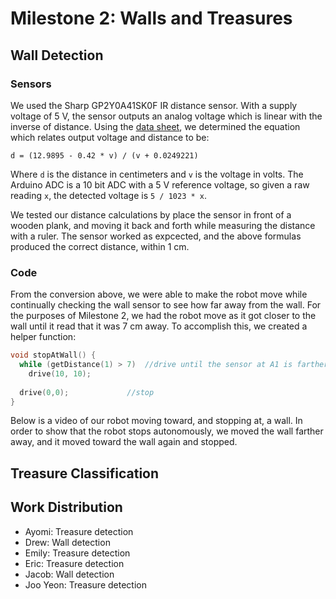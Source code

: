 # Milestone 2: Walls and Treasures

## Wall Detection

### Sensors
We used the Sharp GP2Y0A41SK0F IR distance sensor. With a supply voltage of 5 V, the sensor outputs an analog voltage which is linear with the inverse of distance. Using the [data sheet](https://www.pololu.com/file/0J713/GP2Y0A41SK0F.pdf), we determined the equation which relates output voltage and distance to be:
```
d = (12.9895 - 0.42 * v) / (v + 0.0249221)
```
Where `d` is the distance in centimeters and `v` is the voltage in volts. The Arduino ADC is a 10 bit ADC with a 5 V reference voltage, so given a raw reading `x`, the detected voltage is `5 / 1023 * x`.

We tested our distance calculations by place the sensor in front of a wooden plank, and moving it back and forth while measuring the distance with a ruler. The sensor worked as expcected, and the above formulas produced the correct distance, within 1 cm.

### Code
From the conversion above, we were able to make the robot move while continually checking the wall sensor to see how far away from the wall.  For the purposes of Milestone 2, we had the robot move as it got closer to the wall until it read that it was 7 cm away.  To accomplish this, we created a helper function:

```cpp
void stopAtWall() {
  while (getDistance(1) > 7)  //drive until the sensor at A1 is farther than 7 cm away from the wall
    drive(10, 10);
    
  drive(0,0);             //stop
}
```
Below is a video of our robot moving toward, and stopping at, a wall.  In order to show that the robot stops autonomously, we moved the wall farther away, and it moved toward the wall again and stopped.




## Treasure Classification


## Work Distribution

*   Ayomi: Treasure detection
*   Drew: Wall detection
*   Emily: Treasure detection
*   Eric: Treasure detection
*   Jacob: Wall detection
*   Joo Yeon: Treasure detection
